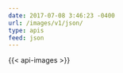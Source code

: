 ```yaml
---
date: 2017-07-08 3:46:23 -0400
url: /images/v1/json/
type: apis
feed: json
---
```

{{< api-images >}}
